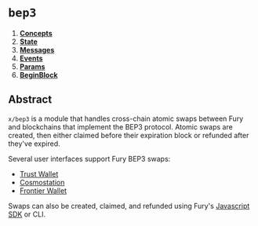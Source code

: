 <!--
order: 0
title: "BEP3 Overview"
parent:
  title: "bep3"
-->

# `bep3`

<!-- TOC -->
1. **[Concepts](01_concepts.md)**
2. **[State](02_state.md)**
3. **[Messages](03_messages.md)**
4. **[Events](04_events.md)**
5. **[Params](05_params.md)**
6. **[BeginBlock](06_begin_block.md)**

## Abstract

`x/bep3` is a module that handles cross-chain atomic swaps between Fury and blockchains that implement the BEP3 protocol. Atomic swaps are created, then either claimed before their expiration block or refunded after they've expired.

Several user interfaces support Fury BEP3 swaps:
- [Trust Wallet](https://trustwallet.com/)
- [Cosmostation](https://wallet.cosmostation.io/?network=fury)
- [Frontier Wallet](https://frontierwallet.com/)

Swaps can also be created, claimed, and refunded using Fury's [Javascript SDK](https://github.com/Rotosports/javascript-sdk) or CLI.
